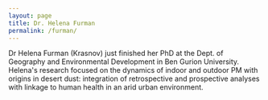 ```yaml
---
layout: page
title: Dr. Helena Furman
permalink: /furman/
---
```




Dr Helena Furman (Krasnov) just finished her PhD at the Dept. of Geography and Environmental Development in Ben Gurion University. Helena's research focused on the dynamics of indoor and outdoor PM with origins in desert dust: integration of retrospective and prospective analyses with linkage to human health in an arid urban environment.
